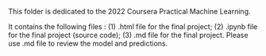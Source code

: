 
This folder is dedicated to the 2022 Coursera Practical Machine Learning.

It contains the following files :
(1) .html file for the final project;
(2) .ipynb file for the final project (source code);
(3) .md file for the final project.
Please use .md file to review the model and predictions.
